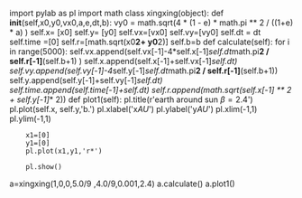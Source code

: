 import pylab as pl
import math
class xingxing(object):
    def __init__(self,x0,y0,vx0,a,e,dt,b):
        vy0 = math.sqrt(4 * (1 - e) * math.pi ** 2 / ((1+e) * a) )
        self.x= [x0]
        self.y= [y0]
        self.vx=[vx0]
        self.vy=[vy0]
        self.dt = dt
        self.time =[0]
        self.r=[math.sqrt(x0**2+ y0**2)]
        self.b=b
    def calculate(self):
        for i in range(5000):
            self.vx.append(self.vx[-1]-4*self.x[-1]*self.dt*math.pi**2  / self.r[-1]**(self.b+1) )
            self.x.append(self.x[-1]+self.vx[-1]*self.dt)
            self.vy.append(self.vy[-1]-4*self.y[-1]*self.dt*math.pi**2  / self.r[-1]**(self.b+1))
            self.y.append(self.y[-1]+self.vy[-1]*self.dt)
            self.time.append(self.time[-1]+self.dt)
            self.r.append(math.sqrt(self.x[-1] ** 2 + self.y[-1]** 2))
    def plot1(self):
        pl.title(r'earth around sun $\beta=2.4$')
        pl.plot(self.x, self.y,'b.')
        pl.xlabel('x$AU$')
        pl.ylabel('y$AU$')
        pl.xlim(-1,1)
        pl.ylim(-1,1)

        x1=[0]
        y1=[0]
        pl.plot(x1,y1,'r*')

        pl.show()


a=xingxing(1,0,0,5.0/9 ,4.0/9,0.001,2.4)
a.calculate()
a.plot1()
